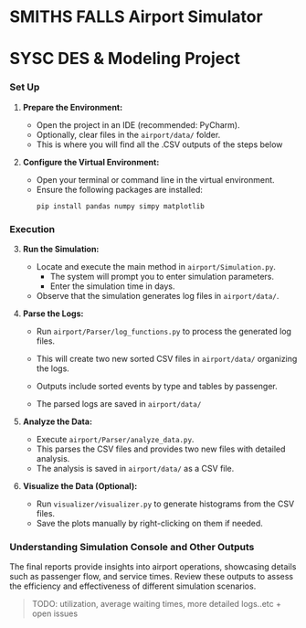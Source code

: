 
# SMITHS FALLS Airport Simulator                  
# SYSC DES & Modeling Project                     

### Set Up
1. **Prepare the Environment:**
   - Open the project in an IDE (recommended: PyCharm).
   - Optionally, clear files in the `airport/data/` folder.
   - This is where you will find all the .CSV outputs of the steps below

2. **Configure the Virtual Environment:**
   - Open your terminal or command line in the virtual environment.
   - Ensure the following packages are installed:
     ```
     pip install pandas numpy simpy matplotlib
     ```

### Execution
3. **Run the Simulation:**
   - Locate and execute the main method in `airport/Simulation.py`.
     - The system will prompt you to enter simulation parameters.
     - Enter the simulation time in days.
   - Observe that the simulation generates log files in `airport/data/`.

4. **Parse the Logs:**
   - Run `airport/Parser/log_functions.py` to process the generated log files.
   - This will create two new sorted CSV files in `airport/data/` organizing the logs.
   - Outputs include sorted events by type and tables by passenger.

   - The parsed logs are saved in `airport/data/`

5. **Analyze the Data:**
   - Execute `airport/Parser/analyze_data.py`.
   - This parses the CSV files and provides two new files with detailed analysis.
   - The analysis is saved in `airport/data/` as a CSV file.

6. **Visualize the Data (Optional):**
   - Run `visualizer/visualizer.py` to generate histograms from the CSV files.
   - Save the plots manually by right-clicking on them if needed.

### Understanding Simulation Console and Other Outputs
The final reports provide insights into airport operations, showcasing details such as passenger flow, and service times.
Review these outputs to assess the efficiency and effectiveness of different simulation scenarios.

>TODO: utilization, average waiting times, more detailed logs..etc + open issues

